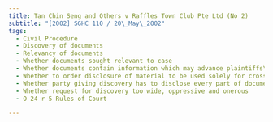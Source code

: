 ```yaml
---
title: Tan Chin Seng and Others v Raffles Town Club Pte Ltd (No 2) 
subtitle: "[2002] SGHC 110 / 20\_May\_2002"
tags:
  - Civil Procedure
  - Discovery of documents
  - Relevancy of documents
  - Whether documents sought relevant to case
  - Whether documents contain information which may advance plaintiffs\' case or damage defendants\'
  - Whether to order disclosure of material to be used solely for crossexamination to establish witness\'s credibility
  - Whether party giving discovery has to disclose every part of document
  - Whether request for discovery too wide, oppressive and onerous
  - O 24 r 5 Rules of Court

---
```


